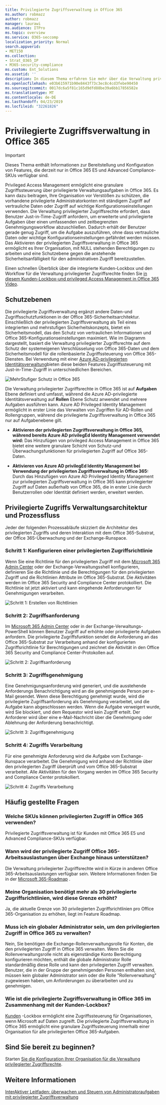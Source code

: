 ```yaml
---
title: Privilegierte Zugriffsverwaltung in Office 365
ms.author: robmazz
author: robmazz
manager: laurawi
ms.audience: ITPro
ms.topic: overview
ms.service: O365-seccomp
localization_priority: Normal
search.appverid:
- MET150
ms.collection:
- Strat_O365_IP
- M365-security-compliance
ms.custom: Ent_Solutions
ms.assetid: ''
description: In diesem Thema erfahren Sie mehr über die Verwaltung privilegierter Zugriffsrechte in Office 365
ms.openlocfilehash: e03b615971b90e8443f73c3ec8c4cd3febe90450
ms.sourcegitcommit: 0017dc6a5f81c165d9dfd88be39a6bb17856582e
ms.translationtype: MT
ms.contentlocale: de-DE
ms.lasthandoff: 04/23/2019
ms.locfileid: "32261826"
---
```

# <a name="privileged-access-management-in-office-365"></a>Privilegierte Zugriffsverwaltung in Office 365

> [!IMPORTANT]
> Dieses Thema enthält Informationen zur Bereitstellung und Konfiguration von Features, die derzeit nur in Office 365 E5 und Advanced Compliance-SKUs verfügbar sind.

Privileged Access Management ermöglicht eine granulare Zugriffssteuerung über privilegierte Verwaltungsaufgaben in Office 365. Es kann dazu beitragen, Ihre Organisation vor Verstößen zu schützen, die vorhandene privilegierte Administratorkonten mit ständigem Zugriff auf vertrauliche Daten oder Zugriff auf wichtige Konfigurationseinstellungen verwenden. Die Verwaltung privilegierter Zugriffsrechte erfordert, dass Benutzer Just-in-Time-Zugriff anfordern, um erweiterte und privilegierte Aufgaben über einen umfassenden und zeitbegrenzten Genehmigungsworkflow abzuschließen. Dadurch erhält der Benutzer gerade genug Zugriff, um die Aufgabe auszuführen, ohne dass vertrauliche Daten oder wichtige Konfigurationseinstellungen gefährdet werden müssen. Das Aktivieren der privilegierten Zugriffsverwaltung in Office 365 ermöglicht es Ihrer Organisation, mit NULL stehenden Berechtigungen zu arbeiten und eine Schutzebene gegen die anstehende Sicherheitsanfälligkeit für den administrativen Zugriff bereitzustellen.

Einen schnellen Überblick über die integrierte Kunden-Lockbox und den Workflow für die Verwaltung privilegierter Zugriffsrechte finden Sie [in diesem Kunden-Lockbox-und privileged Access Management in Office 365 Video](https://go.microsoft.com/fwlink/?linkid=2066800).

## <a name="layers-of-protection"></a>Schutzebenen

Die privilegierte Zugriffsverwaltung ergänzt andere Daten-und Zugriffsschutzfunktionen in der Office 365-Sicherheitsarchitektur. Einschließlich der privilegierten Zugriffsverwaltung als Teil eines integrierten und mehrstufigen Sicherheitskonzepts, bietet ein Sicherheitsmodell, das den Schutz von vertraulichen Informationen und Office 365-Konfigurationseinstellungen maximiert. Wie im Diagramm dargestellt, basiert die Verwaltung privilegierter Zugriffsrechte auf dem Schutz der systemeigenen Verschlüsselung von Office 365-Daten und dem Sicherheitsmodell für die rollenbasierte Zugriffssteuerung von Office 365-Diensten. Bei Verwendung mit einer [Azure AD-privilegierten Identitätsverwaltung](https://docs.microsoft.com/azure/active-directory/active-directory-privileged-identity-management-configure)bieten diese beiden Features Zugriffssteuerung mit Just-in-Time-Zugriff in unterschiedlichen Bereichen.

![MehrStufiger Schutz in Office 365](media/pam-layered-protection.png)

Die Verwaltung privilegierter Zugriffsrechte in Office 365 ist auf **Aufgaben** Ebene definiert und umfasst, während die Azure AD-privilegierte Identitätsverwaltung auf **Rollen** Ebene Schutz anwendet und mehrere Aufgaben ausführen kann. Azure AD Privileged Identity Management ermöglicht in erster Linie das Verwalten von Zugriffen für AD-Rollen und Rollengruppen, während die privilegierte Zugriffsverwaltung in Office 365 nur auf Aufgabenebene gilt.

- **Aktivieren der privilegierten Zugriffsverwaltung in Office 365, während bereits Azure AD privilegEd Identity Management verwendet wird:** Das Hinzufügen von privileged Access Management in Office 365 bietet eine weitere granulare Schicht von Schutz-und Überwachungsfunktionen für privilegierten Zugriff auf Office 365-Daten.

- **Aktivieren von Azure AD privilegEd Identity Management bei Verwendung der privilegierten Zugriffsverwaltung in Office 365:**  Durch das Hinzufügen von Azure AD Privileged Identity Management zur privilegierten Zugriffsverwaltung in Office 365 kann privilegierter Zugriff auf Daten außerhalb von Office 365, die in erster Linie durch Benutzerrollen oder Identität definiert werden, erweitert werden.  

## <a name="privileged-access-management-architecture-and-process-flow"></a>Privilegierte Zugriffs Verwaltungsarchitektur und Prozessfluss

Jeder der folgenden Prozessabläufe skizziert die Architektur des privilegierten Zugriffs und deren Interaktion mit dem Office 365-Substrat, der Office 365-Überwachung und der Exchange-Runspace.

### <a name="step-1-configure-a-privileged-access-policy"></a>Schritt 1: Konfigurieren einer privilegierten Zugriffsrichtlinie

Wenn Sie eine Richtlinie für den privilegierten Zugriff mit dem [Microsoft 365 Admin Center](https://admin.microsoft.com) oder der Exchange-Verwaltungsshell konfigurieren, definieren Sie die Richtlinie und die Berechtigungen für den privilegierten Zugriff und die Richtlinien Attribute im Office 365-Substrat. Die Aktivitäten werden im Office 365 Security and Compliance Center protokolliert. Die Richtlinie ist jetzt aktiviert und kann eingehende Anforderungen für Genehmigungen verarbeiten.

![Schritt 1: Erstellen von Richtlinien](media/pam-step1-policy-creation.jpg)

### <a name="step-2-access-request"></a>Schritt 2: Zugriffsanforderung

Im [Microsoft 365 Admin Center](https://admin.microsoft.com) oder in der Exchange-Verwaltungs-PowerShell können Benutzer Zugriff auf erhöhte oder privilegierte Aufgaben anfordern. Die privilegierte Zugriffsfunktion sendet die Anforderung an das Office 365-Substrat zur Verarbeitung anhand der konfigurierten Zugriffsrichtlinie für Berechtigungen und zeichnet die Aktivität in den Office 365 Security and Compliance Center-Protokollen auf.

![Schritt 2: Zugriffsanforderung](media/pam-step2-access-request.jpg)

### <a name="step-3-access-approval"></a>Schritt 3: Zugriffsgenehmigung

Eine Genehmigungsanforderung wird generiert, und die ausstehende Anforderungs Benachrichtigung wird an die genehmigende Person per e-Mail gesendet. Wenn diese Berechtigung genehmigt wurde, wird die privilegierte Zugriffsanforderung als Genehmigung verarbeitet, und die Aufgabe kann abgeschlossen werden. Wenn die Aufgabe verweigert wurde, wird Sie blockiert, und dem Requestor wird kein Zugriff erteilt. Der Anforderer wird über eine e-Mail-Nachricht über die Genehmigung oder Ablehnung der Anforderung benachrichtigt.

![Schritt 3: Zugriffsgenehmigung](media/pam-step3-access-approval.jpg)

### <a name="step-4-access-processing"></a>Schritt 4: Zugriffs Verarbeitung

Für eine genehmigte Anforderung wird die Aufgabe vom Exchange-Runspace verarbeitet. Die Genehmigung wird anhand der Richtlinie über den privilegierten Zugriff überprüft und vom Office 365-Substrat verarbeitet. Alle Aktivitäten für den Vorgang werden im Office 365 Security and Compliance Center protokolliert.

![Schritt 4: Zugriffs Verarbeitung](media/pam-step4-access-processing.jpg)

## <a name="frequently-asked-questions"></a>Häufig gestellte Fragen

### <a name="what-skus-can-use-privileged-access-in-office-365"></a>Welche SKUs können privilegierten Zugriff in Office 365 verwenden?
Privilegierte Zugriffsverwaltung ist für Kunden mit Office 365 E5 und Advanced Compliance-SKUs verfügbar.

### <a name="when-will-privileged-access-support-office-365-workloads-beyond-exchange"></a>Wann wird der privilegierte Zugriff Office 365-Arbeitsauslastungen über Exchange hinaus unterstützen?
Die Verwaltung privilegierter Zugriffsrechte wird in Kürze in anderen Office 365-Arbeitsauslastungen verfügbar sein. Weitere Informationen finden Sie in der [Microsoft 365-Roadmap](https://www.microsoft.com/microsoft-365/roadmap) .

### <a name="my-organization-needs-more-than-30-privileged-access-policies-will-this-limit-be-increased"></a>Meine Organisation benötigt mehr als 30 privilegierte Zugriffsrichtlinien, wird diese Grenze erhöht?
Ja, die aktuelle Grenze von 30 privilegierten Zugriffsrichtlinien pro Office 365-Organisation zu erhöhen, liegt im Feature Roadmap.

### <a name="do-i-need-to-be-a-global-admin-to-manage-privileged-access-in-office-365"></a>Muss ich ein globaler Administrator sein, um den privilegierten Zugriff in Office 365 zu verwalten?
Nein, Sie benötigen die Exchange-Rollenverwaltungsrolle für Konten, die den privilegierten Zugriff in Office 365 verwalten. Wenn Sie die Rollenverwaltungsrolle nicht als eigenständige Konto Berechtigung konfigurieren möchten, enthält die globale Administrator Rolle standardmäßig diese Rolle und kann den privilegierten Zugriff verwalten. Benutzer, die in der Gruppe der genehmigenden Personen enthalten sind, müssen kein globaler Administrator sein oder die Rolle "Rollenverwaltung" zugewiesen haben, um Anforderungen zu überarbeiten und zu genehmigen.

### <a name="how-is-privileged-access-management-in-office-365-related-to-customer-lockbox"></a>Wie ist die privilegierte Zugriffsverwaltung in Office 365 im Zusammenhang mit der Kunden-Lockbox?
[Kunden](https://docs.microsoft.com/office365/admin/manage/customer-lockbox-requests) -Lockbox ermöglicht eine Zugriffssteuerung für Organisationen, wenn Microsoft auf Daten zugreift. Die privilegierte Zugriffsverwaltung in Office 365 ermöglicht eine granulare Zugriffssteuerung innerhalb einer Organisation für alle privilegierten Office 365-Aufgaben.

## <a name="ready-to-get-started"></a>Sind Sie bereit zu beginnen?

Starten [Sie die Konfiguration Ihrer Organisation für die Verwaltung privilegierter Zugriffsrechte](privileged-access-management-configuration.md).

## <a name="learn-more"></a>Weitere Informationen

[InterAktiver Leitfaden: überwachen und Steuern von Administratoraufgaben mit privilegierter Zugriffsverwaltung](https://content.cloudguides.com/en-us/guides/Privileged%20Access%20Management)